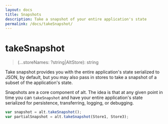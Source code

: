 ```yaml
---
layout: docs
title: Snapshots
description: Take a snapshot of your entire application's state
permalink: /docs/takeSnapshot/
---
```


# takeSnapshot

> (...storeNames: ?string|AltStore): string

Take snapshot provides you with the entire application's state serialized to JSON, by default, but you may also pass in stores to take a snapshot of a subset of the application's state.

Snapshots are a core component of alt. The idea is that at any given point in time you can `takeSnapshot` and have your entire application's state
serialized for persistence, transferring, logging, or debugging.

```js
var snapshot = alt.takeSnapshot();
var partialSnapshot = alt.takeSnapshot(Store1, Store3);
```
